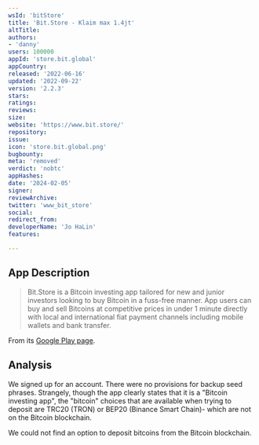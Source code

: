 ```yaml
---
wsId: 'bitStore'
title: 'Bit.Store - Klaim max 1.4jt'
altTitle: 
authors:
- 'danny'
users: 100000
appId: 'store.bit.global'
appCountry: 
released: '2022-06-16'
updated: '2022-09-22'
version: '2.2.3'
stars: 
ratings: 
reviews: 
size: 
website: 'https://www.bit.store/'
repository: 
issue: 
icon: 'store.bit.global.png'
bugbounty: 
meta: 'removed'
verdict: 'nobtc'
appHashes: 
date: '2024-02-05'
signer: 
reviewArchive: 
twitter: 'www_bit_store'
social: 
redirect_from: 
developerName: 'Jo HaLin'
features: 

---
```


## App Description 

> Bit.Store is a Bitcoin investing app tailored for new and junior investors looking to buy Bitcoin in a fuss-free manner. App users can buy and sell Bitcoins at competitive prices in under 1 minute directly with local and international fiat payment channels including mobile wallets and bank transfer.

From its [Google Play page](https://play.google.com/store/apps/details?id=store.bit.global).

## Analysis 

We signed up for an account. There were no provisions for backup seed phrases. Strangely, though the app clearly states that it is a "Bitcoin investing app", the "bitcoin" choices that are available when trying to deposit are TRC20 (TRON) or BEP20 (Binance Smart Chain)- which are not on the Bitcoin blockchain.

We could not find an option to deposit bitcoins from the Bitcoin blockchain. 